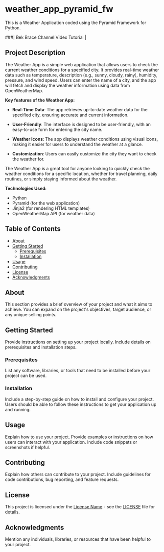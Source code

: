 # weather_app_pyramid_fw

This is a Weather Application coded using the Pyramid Framework for Python.

###| Bek Brace Channel Video Tutorial |

## Project Description

The Weather App is a simple web application that allows users to check the current weather conditions for a specified city. It provides real-time weather data such as temperature, description (e.g., sunny, cloudy, rainy), humidity, pressure, and wind speed. Users can enter the name of a city, and the app will fetch and display the weather information using data from OpenWeatherMap.

**Key features of the Weather App:**

- **Real-Time Data**: The app retrieves up-to-date weather data for the specified city, ensuring accurate and current information.

- **User-Friendly**: The interface is designed to be user-friendly, with an easy-to-use form for entering the city name.

- **Weather Icons**: The app displays weather conditions using visual icons, making it easier for users to understand the weather at a glance.

- **Customization**: Users can easily customize the city they want to check the weather for.

The Weather App is a great tool for anyone looking to quickly check the weather conditions for a specific location, whether for travel planning, daily routines, or simply staying informed about the weather.

**Technologies Used:**

- Python
- Pyramid (for the web application)
- Jinja2 (for rendering HTML templates)
- OpenWeatherMap API (for weather data)

## Table of Contents

- [About](#about)
- [Getting Started](#getting-started)
  - [Prerequisites](#prerequisites)
  - [Installation](#installation)
- [Usage](#usage)
- [Contributing](#contributing)
- [License](#license)
- [Acknowledgments](#acknowledgments)

## About

This section provides a brief overview of your project and what it aims to achieve. You can expand on the project's objectives, target audience, or any unique selling points.

## Getting Started

Provide instructions on setting up your project locally. Include details on prerequisites and installation steps.

### Prerequisites

List any software, libraries, or tools that need to be installed before your project can be used.

### Installation

Include a step-by-step guide on how to install and configure your project. Users should be able to follow these instructions to get your application up and running.

## Usage

Explain how to use your project. Provide examples or instructions on how users can interact with your application. Include code snippets or screenshots if helpful.

## Contributing

Explain how others can contribute to your project. Include guidelines for code contributions, bug reporting, and feature requests.

## License

This project is licensed under the [License Name](LICENSE) - see the [LICENSE](LICENSE) file for details.

## Acknowledgments

Mention any individuals, libraries, or resources that have been helpful to your project.

